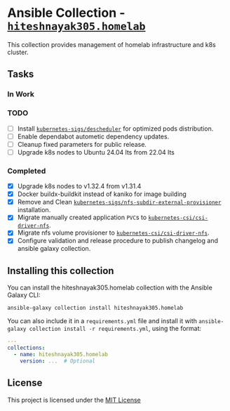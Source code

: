 # Ansible Collection - [`hiteshnayak305.homelab`](https://galaxy.ansible.com/ui/repo/published/hiteshnayak305/homelab)

This collection provides management of homelab infrastructure and k8s cluster.

## Tasks

### In Work

### TODO

- [ ] Install [`kubernetes-sigs/descheduler`](https://github.com/kubernetes-sigs/descheduler) for optimized pods distribution.
- [ ] Enable dependabot autometic dependency updates.
- [ ] Cleanup fixed parameters for public release.
- [ ] Upgrade k8s nodes to Ubuntu 24.04 lts from 22.04 lts

### Completed

- [x] Upgrade k8s nodes to v1.32.4 from v1.31.4
- [x] Docker buildx-buildkit instead of kaniko for image building
- [x] Remove and Clean [`kubernetes-sigs/nfs-subdir-external-provisioner`](https://github.com/kubernetes-sigs/nfs-subdir-external-provisioner) installation.
- [x] Migrate manually created application `PVC`s to [`kubernetes-csi/csi-driver-nfs`](https://github.com/kubernetes-csi/csi-driver-nfs).
- [x] Migrate nfs volume provisioner to [`kubernetes-csi/csi-driver-nfs`](https://github.com/kubernetes-csi/csi-driver-nfs).
- [x] Configure validation and release procedure to publish changelog and ansible galaxy collection.

## Installing this collection

You can install the hiteshnayak305.homelab collection with the Ansible Galaxy CLI:

```console
ansible-galaxy collection install hiteshnayak305.homelab
```

You can also include it in a `requirements.yml` file and install it with `ansible-galaxy collection install -r requirements.yml`, using the format:

```yaml
---
collections:
  - name: hiteshnayak305.homelab
    version: ...  # Optional
```

## License

This project is licensed under the [MIT License](LICENSE)
